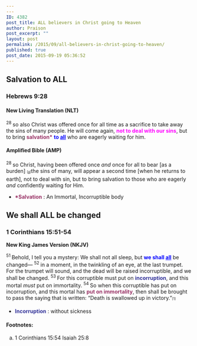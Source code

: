 ```yaml
---
---
ID: 4382
post_title: ALL believers in Christ going to Heaven
author: Praison
post_excerpt: ""
layout: post
permalink: /2015/09/all-believers-in-christ-going-to-heaven/
published: true
post_date: 2015-09-19 05:36:52
---
```

<h2>Salvation to ALL</h2>
<h3>Hebrews 9:28</h3>
<h4><strong>New Living Translation (NLT)</strong></h4>
<span id="en-NLT-30094" class="text Heb-9-28"><sup class="versenum">28 </sup>so also Christ was offered once for all time as a sacrifice to take away the sins of many people. He will come again, <span style="color: #ff00ff;"><strong>not to deal with our sins</strong></span>, but to bring <span style="color: #993366;"><strong>salvation*</strong></span> <span style="color: #0000ff;"><strong>to <span style="text-decoration: underline;">all</span></strong></span> who are eagerly waiting for him.</span>
<h4><strong>Amplified Bible (AMP)</strong></h4>
<span id="en-AMP-30134" class="text Heb-9-28"><sup class="versenum">28 </sup>so Christ, having been offered once <i>and</i> once for all to bear [as a burden] <sup class="footnote" style="box-sizing: border-box; font-size: 0.625em; line-height: 22px; position: relative; vertical-align: top; top: 0px;" data-fn="#fen-AMP-30134a" data-link="[&lt;a href=&quot;#fen-AMP-30134a&quot; title=&quot;See footnote a&quot;&gt;a&lt;/a&gt;]">[<a title="See footnote a" href="https://www.biblegateway.com/passage/?search=Hebrews+9%3A28&amp;version=AMP#fen-AMP-30134a">a</a>]</sup>the sins of many, will appear a second time [when he returns to earth], not to deal with sin, but to bring salvation to those who are eagerly <i>and</i> confidently waiting for Him.</span>
<ul>
	<li><span style="color: #993366;"><strong>*Salvation</strong></span> : An Immortal, Incorruptible body</li>
</ul>
<h2>We shall ALL be changed</h2>
<h3><strong>1 Corinthians 15:51-54</strong></h3>
<strong>New King James Version (NKJV)</strong>

<span id="en-NKJV-28770" class="text 1Cor-15-51"><sup class="versenum">51 </sup>Behold, I tell you a mystery: We shall not all sleep, but <span style="color: #0000ff;"><strong>we shall <span style="text-decoration: underline;">all</span></strong></span> be changed— </span><span id="en-NKJV-28771" class="text 1Cor-15-52"><sup class="versenum">52 </sup>in a moment, in the twinkling of an eye, at the last trumpet. For the trumpet will sound, and the dead will be raised incorruptible, and we shall be changed. </span><span id="en-NKJV-28772" class="text 1Cor-15-53"><sup class="versenum">53 </sup>For this corruptible must put on <span style="color: #333399;"><strong>incorruption</strong></span>, and this mortal <i>must</i> put on immortality. </span><span id="en-NKJV-28773" class="text 1Cor-15-54"><sup class="versenum">54 </sup>So when this corruptible has put on incorruption, and this mortal has <span style="color: #993366;"><strong>put on immortality</strong></span>, then shall be brought to pass the saying that is written: <span class="oblique">“Death is swallowed up in victory.”</span><sup class="footnote" style="box-sizing: border-box; font-size: 0.625em; line-height: 22px; position: relative; vertical-align: top; top: 0px;" data-fn="#fen-NKJV-28773a" data-link="[&lt;a href=&quot;#fen-NKJV-28773a&quot; title=&quot;See footnote a&quot;&gt;a&lt;/a&gt;]">[1]</sup></span>
<ul>
	<li><span style="color: #333399;"><strong>Incorruption</strong> </span>: without sickness</li>
</ul>
<div class="footnotes">
<h4>Footnotes:</h4>
<ol type="a">
	<li id="fen-NKJV-28773a">1 Corinthians 15:54 <span class="footnote-text">Isaiah 25:8</span></li>
</ol>
</div>